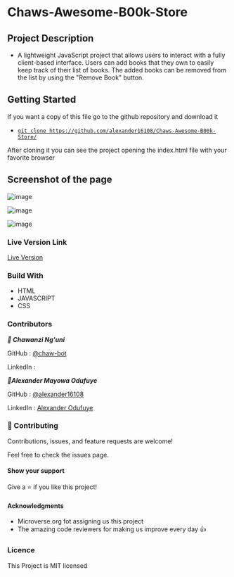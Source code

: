 # Chaws-Awesome-B00k-Store

## Project Description
- A lightweight JavaScript project that allows users to interact with a fully client-based interface. Users can add books that they own to easily keep track of their list of books. The added books can be removed from the list by using the "Remove Book" button.


## Getting Started
If you want a copy of this file go to the github repository and download it

- [`git clone https://github.com/alexander16108/Chaws-Awesome-B00k-Store/`](https://github.com/alexander16108/Chaws-Awesome-B00k-Store.git)

After cloning it you can see the project opening the index.html file with your favorite browser 


## Screenshot of the page
![image](https://user-images.githubusercontent.com/60612329/133796514-4ae6b494-b9cf-49a2-b9cb-d8aaa9b1e839.png)

![image](https://user-images.githubusercontent.com/60612329/133796551-eb31bc74-3869-4123-9ae5-9ada77667ad5.png)

![image](https://user-images.githubusercontent.com/60612329/133796577-90e9e6e8-c919-4cb8-82c0-9e5f2561d048.png)


### Live Version Link

 [Live Version](https://alexander16108.github.io/Chaws-Awesome-B00k-Store/)


### Build With
 - HTML
 - JAVASCRIPT
 - CSS



### Contributors

***👤 Chawanzi Ng'uni***

 GitHub : [@chaw-bot](https://github.com/chaw-bot)
 
 LinkedIn : []()

***👤Alexander Mayowa Odufuye***

 GitHub : [@alexander16108](https://github.com/alexander16108)
 
 LinkedIn : [Alexander Odufuye]()

### 🤝 Contributing
Contributions, issues, and feature requests are welcome!

Feel free to check the issues page.

#### Show your support
Give a ⭐️ if you like this project!

#### Acknowledgments
- Microverse.org fot assigning us this project
- The amazing code reviewers for making us improve every day :thumbsup:

### Licence 

This Project is MIT licensed
